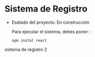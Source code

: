 <h1> Sistema de Registro </h1>

- Esatado del proyecto: En construcción

  Para ejecutar el sistema, debes poner :

  ```npm instal react ```

sistema de registro 2
